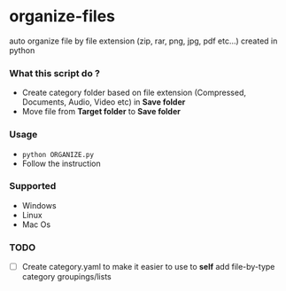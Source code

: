# organize-files
auto organize file by file extension (zip, rar, png, jpg, pdf etc...) created in python

### What this script do ?
* Create category folder based on file extension (Compressed, Documents, Audio, Video etc) in **Save folder**
* Move file from **Target folder** to **Save folder** 

### Usage
* `python ORGANIZE.py`
* Follow the instruction

### Supported
- Windows
- Linux
- Mac Os

### TODO
- [ ] Create category.yaml to make it easier to use to **self** add file-by-type category groupings/lists 

